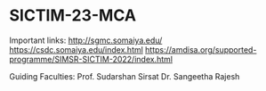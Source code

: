 # SICTIM-23-MCA

Important links:
http://sgmc.somaiya.edu/
https://csdc.somaiya.edu/index.html
https://amdisa.org/supported-programme/SIMSR-SICTIM-2022/index.html

Guiding Faculties:
Prof. Sudarshan Sirsat
Dr. Sangeetha Rajesh
